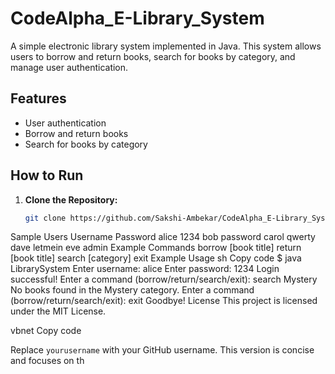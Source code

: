 # CodeAlpha_E-Library_System
A simple electronic library system implemented in Java. This system allows users to borrow and return books, search for books by category, and manage user authentication.

## Features

- User authentication
- Borrow and return books
- Search for books by category

## How to Run

1. **Clone the Repository:**
   ```sh
   git clone https://github.com/Sakshi-Ambekar/CodeAlpha_E-Library_System.git

   
Sample Users
Username	Password
alice	1234
bob	password
carol	qwerty
dave	letmein
eve	admin
Example Commands
borrow [book title]
return [book title]
search [category]
exit
Example Usage
sh
Copy code
$ java LibrarySystem
Enter username: alice
Enter password: 1234
Login successful!
Enter a command (borrow/return/search/exit): search Mystery
No books found in the Mystery category.
Enter a command (borrow/return/search/exit): exit
Goodbye!
License
This project is licensed under the MIT License.

vbnet
Copy code

Replace `yourusername` with your GitHub username. This version is concise and focuses on th
